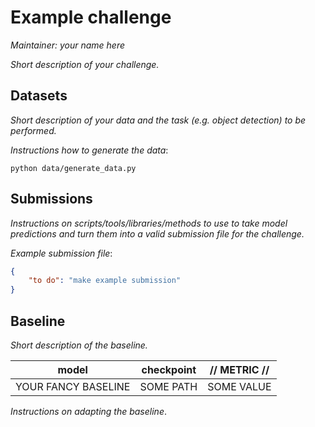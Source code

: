 # Example challenge

*Maintainer: your name here*

*Short description of your challenge.*

## Datasets

*Short description of your data and the task (e.g. object detection) to be performed.*

*Instructions how to generate the data*:

```
python data/generate_data.py
```

## Submissions

*Instructions on scripts/tools/libraries/methods to use to take model predictions and turn them into a valid submission file for the challenge.*

*Example submission file*:

```json
{
    "to do": "make example submission"
}
```

## Baseline

*Short description of the baseline.*

| **model**           | **checkpoint** | **// METRIC //** |
| ------------------- | -------------- | ---------------- |
| YOUR FANCY BASELINE | SOME PATH      | SOME VALUE       |

*Instructions on adapting the baseline*.